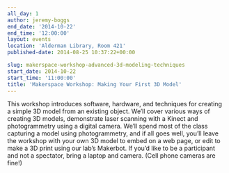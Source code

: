 ```yaml
---
all_day: 1
author: jeremy-boggs
end_date: '2014-10-22'
end_time: '12:00:00'
layout: events
location: 'Alderman Library, Room 421'
published-date: 2014-08-25 10:37:22+00:00

slug: makerspace-workshop-advanced-3d-modeling-techniques
start_date: 2014-10-22
start_time: '11:00:00'
title: 'Makerspace Workshop: Making Your First 3D Model'
---
```


This workshop introduces software, hardware, and techniques for creating a simple 3D model from an existing object. We’ll cover various ways of creating 3D models, demonstrate laser scanning with a Kinect and photogrammetry using a digital camera. We’ll spend most of the class capturing a model using photogrammetry, and if all goes well, you’ll leave the workshop with your own 3D model to embed on a web page, or edit to make a 3D print using our lab’s Makerbot. If you’d like to be a participant and not a spectator, bring a laptop and camera. (Cell phone cameras are fine!)
